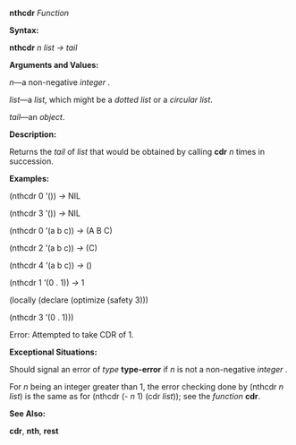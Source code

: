 **nthcdr** *Function* 

**Syntax:** 

**nthcdr** *n list → tail* 

**Arguments and Values:** 

*n*—a non-negative *integer* . 

*list*—a *list*, which might be a *dotted list* or a *circular list*. 

*tail*—an *object*. 

**Description:** 

Returns the *tail* of *list* that would be obtained by calling **cdr** *n* times in succession. 

 

 

**Examples:** 

(nthcdr 0 ’()) *→* NIL 

(nthcdr 3 ’()) *→* NIL 

(nthcdr 0 ’(a b c)) *→* (A B C) 

(nthcdr 2 ’(a b c)) *→* (C) 

(nthcdr 4 ’(a b c)) *→* () 

(nthcdr 1 ’(0 . 1)) *→* 1 

(locally (declare (optimize (safety 3))) 

(nthcdr 3 ’(0 . 1))) 

Error: Attempted to take CDR of 1. 

**Exceptional Situations:** 

Should signal an error of *type* **type-error** if *n* is not a non-negative *integer* . 

For *n* being an integer greater than 1, the error checking done by (nthcdr *n list*) is the same as for (nthcdr (- *n* 1) (cdr *list*)); see the *function* **cdr**. 

**See Also:** 

**cdr**, **nth**, **rest** 

